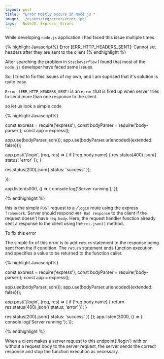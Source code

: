 ```yaml
---
layout: post
title:  "Error Mostly occurs in Node js "
image:  '/assets/img/error/error.jpg'
tags:   NodeJS, Express, Errors
---
```


While developing `node.js` application I had faced this issue multiple times. 

{% highlight Javascript%}
Error [ERR_HTTP_HEADERS_SENT]: Cannot set headers after they are sent to the client
{% endhighlight %}

After searching the problem in `Stackoverflow` I found that most of the `node.js` developer have faced same issues. 

So, I tried to fix this issues of my own, and I am suprised that it's solution is quite easy. 

`Error [ERR_HTTP_HEADERS_SENT]` is an `error` that is fired up when server tries to send more than one response to the client. 

so let us look a  simple code 

{% highlight Javascript%}

const express = require('express');
const bodyParser = require('body-parser');
const app = express();

app.use(bodyParser.json());
app.use(bodyParser.urlencoded({extended: false}));

app.post('/login', (req, res) => {
  if (!req.body.name) {
    res.status(400).json({
      status: 'error'
    });
  }

  res.status(200).json({
    status: 'success'
  });

});

app.listen(s000, () => {
  console.log('Server running');
});

{% endhighlight %}

this is the simple `POST` request to a `/login` route using the express `framework`. Server should respond `404 Bad response` to the client if the request doesn't have `req.body`. Here, the request handler function already sent a response to the client using the `res.json()` method.

To fix this error 

The simple fix of this error is to add `return` statement to the response being sent from the if condition. The `return` statement ends function execution and specifies a value to be returned to the function caller.

{% highlight Javascript%}

const express = require('express');
const bodyParser = require('body-parser');
const app = express();

app.use(bodyParser.json());
app.use(bodyParser.urlencoded({extended: false}));

app.post('/login', (req, res) => {
  if (!req.body.name) {
    return res.status(400).json({
      status: 'error'
    });
  }

  res.status(200).json({
    status: 'success'
  })
});
app.listen(3000, () => {
  console.log('Server running ');
});

{% endhighlight %}

When a client makes a server request to this endpoint('/login') with or without a request body to the server request, the server sends the correct response and stop the function execution as necessary.



